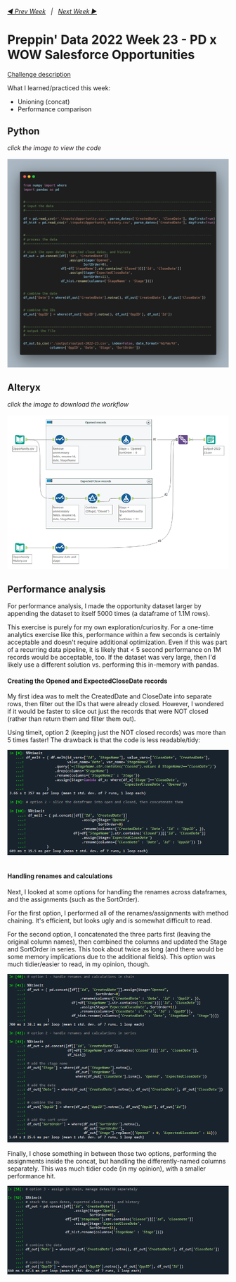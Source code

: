<h6><a href="..\preppin-data-2022-22\README.md">◀  Prev Week</a>&nbsp;&nbsp;&nbsp;|&nbsp;&nbsp;&nbsp;<a href="..\preppin-data-2022-24\README.md">Next Week  ▶</a></h6>

# Preppin' Data 2022 Week 23 - PD x WOW Salesforce Opportunities

[Challenge description](https://preppindata.blogspot.com/2022/06/2022-week-23-pd-x-wow-salesforce.html)

What I learned/practiced this week:
* Unioning (concat)
* Performance comparison

## Python
<i>click the image to view the code</i><br>
<br>
<a href="preppin-data-2022-23.py">
<img src="img-python-code-2022-23.png?raw=true" alt="Python code">
</a>

## Alteryx
<i>click the image to download the workflow</i><br>
<br>
<a href="preppin-data-2022-23.yxzp">
<img src="img-alteryx-2022-23.png?raw=true" alt="Alteryx workflow">
</a>

## Performance analysis

For performance analysis, I made the opportunity dataset larger by appending the dataset to itself 5000 times (a dataframe of 1.1M rows).

This exercise is purely for my own exploration/curiosity. For a one-time analytics exercise like this, performance within a few seconds is certainly acceptable and doesn't require additional optimization. Even if this was part of a recurring data pipeline, it is likely that < 5 second performance on 1M records would be acceptable, too. If the dataset was very large, then I'd likely use a different solution vs. performing this in-memory with pandas. 

#### Creating the Opened and ExpectedCloseDate records

My first idea was to melt the CreatedDate and CloseDate into separate rows, then filter out the IDs that were already closed. However, I wondered if it would be faster to slice out just the records that were NOT closed (rather than return them and filter them out).

Using timeit, option 2 (keeping just the NOT closed records) was more than 5 times faster! The drawback is that the code is less readable/tidy:

<a href="preppin-data-2022-23.py">
<img src="img-performance-testing-2022-23-appending.png?raw=true" alt="timeit results for different options for appending the data">
</a><br>
<br>

#### Handling renames and calculations

Next, I looked at some options for handling the renames across dataframes, and the assignments (such as the SortOrder).

For the first option, I performed all of the renames/assignments with method chaining. It's efficient, but looks ugly and is somewhat difficult to read.

For the second option, I concatenated the three parts first (leaving the original column names), then combined the columns and updated the Stage and SortOrder in series. This took about twice as long (and there would be some memory implications due to the additional fields). This option was much tidier/easier to read, in my opinion, though.

<a href="preppin-data-2022-23.py">
<img src="img-performance-testing-2022-23-renames-and-calcs.png?raw=true" alt="timeit results for different options for appending the data">
</a>

Finally, I chose something in between those two options, performing the assignments inside the concat, but handling the differently-named columns separately. This was much tidier code (in my opinion), with a smaller performance hit.

<a href="preppin-data-2022-23.py">
<img src="img-performance-testing-2022-23-renames-and-calcs-opt3.png?raw=true" alt="timeit results for different options for appending the data">
</a>